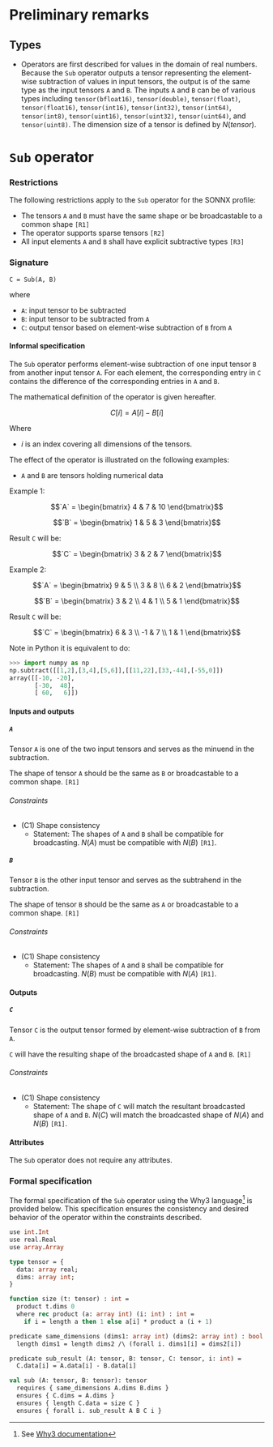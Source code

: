# Preliminary remarks

## Types

- Operators are first described for values in the domain of real numbers. Because the `Sub` operator outputs a tensor representing the element-wise subtraction of values in input tensors, the output is of the same type as the input tensors `A` and `B`. The inputs `A` and `B` can be of various types including `tensor(bfloat16)`, `tensor(double)`, `tensor(float)`, `tensor(float16)`, `tensor(int16)`, `tensor(int32)`, `tensor(int64)`, `tensor(int8)`, `tensor(uint16)`, `tensor(uint32)`, `tensor(uint64)`, and `tensor(uint8)`. The dimension size of a tensor is defined by $N(tensor)$.

# `Sub` operator

### Restrictions

The following restrictions apply to the `Sub` operator for the SONNX profile:
- The tensors `A` and `B` must have the same shape or be broadcastable to a common shape `[R1]`
- The operator supports sparse tensors `[R2]`
- All input elements `A` and `B` shall have explicit subtractive types `[R3]`

### Signature

`C = Sub(A, B)`

where
- `A`: input tensor to be subtracted
- `B`: input tensor to be subtracted from `A`
- `C`: output tensor based on element-wise subtraction of `B` from `A`

#### Informal specification

The `Sub` operator performs element-wise subtraction of one input tensor `B` from another input tensor `A`. For each element, the corresponding entry in `C` contains the difference of the corresponding entries in `A` and `B`.

The mathematical definition of the operator is given hereafter.

$$
C[i] = A[i] - B[i]
$$

Where
- $i$ is an index covering all dimensions of the tensors.

The effect of the operator is illustrated on the following examples:
- `A` and `B` are tensors holding numerical data

Example 1:
```math
`A` = \begin{bmatrix} 4 & 7 & 10 \end{bmatrix}
```
```math
`B` = \begin{bmatrix} 1 & 5 & 3 \end{bmatrix}
```
Result `C` will be:
```math
`C` = \begin{bmatrix} 3 & 2 & 7 \end{bmatrix}
```

Example 2:
```math
`A` = \begin{bmatrix} 9 & 5 \\ 3 & 8 \\ 6 & 2 \end{bmatrix}
```
```math
`B` = \begin{bmatrix} 3 & 2 \\ 4 & 1 \\ 5 & 1 \end{bmatrix}
```
Result `C` will be:
```math
`C` = \begin{bmatrix} 6 & 3 \\ -1 & 7 \\ 1 & 1 \end{bmatrix}
```

Note in Python it is equivalent to do:
```python
>>> import numpy as np
np.subtract([[1,2],[3,4],[5,6]],[[11,22],[33,-44],[-55,0]])
array([[-10, -20],
       [-30,  48],
       [ 60,   6]])
```

#### Inputs and outputs

##### `A`

Tensor `A` is one of the two input tensors and serves as the minuend in the subtraction.

The shape of tensor `A` should be the same as `B` or broadcastable to a common shape. `[R1]`

###### Constraints

- (C1) Shape consistency
    - Statement: The shapes of `A` and `B` shall be compatible for broadcasting. $N(A)$ must be compatible with $N(B)$ `[R1]`.

##### `B`

Tensor `B` is the other input tensor and serves as the subtrahend in the subtraction.

The shape of tensor `B` should be the same as `A` or broadcastable to a common shape. `[R1]`

###### Constraints

- (C1) Shape consistency
    - Statement: The shapes of `A` and `B` shall be compatible for broadcasting. $N(B)$ must be compatible with $N(A)$ `[R1]`.

#### Outputs

##### `C`

Tensor `C` is the output tensor formed by element-wise subtraction of `B` from `A`.

`C` will have the resulting shape of the broadcasted shape of `A` and `B`. `[R1]`

###### Constraints

- (C1) Shape consistency
    - Statement: The shape of `C` will match the resultant broadcasted shape of `A` and `B`. $N(C)$ will match the broadcasted shape of $N(A)$ and $N(B)$ `[R1]`.

#### Attributes

The `Sub` operator does not require any attributes.

### Formal specification

The formal specification of the `Sub` operator using the Why3 language[^1] is provided below. This specification ensures the consistency and desired behavior of the operator within the constraints described.

```ocaml
use int.Int
use real.Real
use array.Array

type tensor = {
  data: array real;
  dims: array int;
}

function size (t: tensor) : int =
  product t.dims 0
  where rec product (a: array int) (i: int) : int =
    if i = length a then 1 else a[i] * product a (i + 1)

predicate same_dimensions (dims1: array int) (dims2: array int) : bool =
  length dims1 = length dims2 /\ (forall i. dims1[i] = dims2[i])

predicate sub_result (A: tensor, B: tensor, C: tensor, i: int) =
  C.data[i] = A.data[i] - B.data[i]

val sub (A: tensor, B: tensor): tensor
  requires { same_dimensions A.dims B.dims }
  ensures { C.dims = A.dims }
  ensures { length C.data = size C }
  ensures { forall i. sub_result A B C i }
```

[^1]: See [Why3 documentation](https://www.why3.org/)